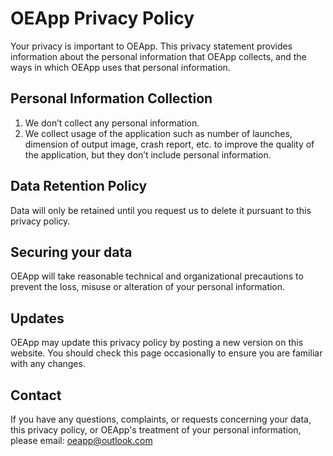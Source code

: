 # OEApp Privacy Policy

Your privacy is important to OEApp. This privacy statement provides information about the personal information that OEApp collects, and the ways in which OEApp uses that personal information. 

## Personal Information Collection 

1. We don’t collect any personal information.
2. We collect usage of the application such as number of launches, dimension of output image, crash report,  etc. to improve the quality of the application, but they don’t include personal information.

## Data Retention Policy

Data will only be retained until you request us to delete it pursuant to this privacy policy.

## Securing your data

OEApp will take reasonable technical and organizational precautions to prevent the loss, misuse or alteration of your personal information.

## Updates

OEApp may update this privacy policy by posting a new version on this website. You should check this page occasionally to ensure you are familiar with any changes.

## Contact

If you have any questions, complaints, or requests concerning your data, this privacy policy, or OEApp's treatment of your personal information, please email:  [oeapp@outlook.com](mailto:oeapp@outlook.com)